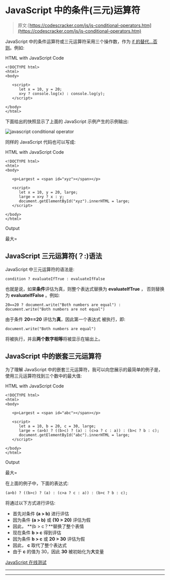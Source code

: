 # JavaScript 中的条件(三元)运算符

> 原文:[https://codescracker.com/js/js-conditional-operators.htm](https://codescracker.com/js/js-conditional-operators.htm)

JavaScript 中的条件运算符或三元运算符采用三个操作数，作为 [if 的替代...否则](/js/js-if-else-statement.htm)。例如:

HTML with JavaScript Code

```
<!DOCTYPE html>
<html>
<body>

   <script>
      let x = 10, y = 20;
      x>y ? console.log(x) : console.log(y);
   </script>

</body>
</html>
```

下面给出的快照显示了上面的 JavaScript 示例产生的示例输出:

![javascript conditional operator](../Images/27d425008648701ea50fbd7122ace5d2.png)

同样的 JavaScript 代码也可以写成:

HTML with JavaScript Code

```
<!DOCTYPE html>
<html>
<body>

   <p>Largest = <span id="xyz"></span></p>

   <script>
      let x = 10, y = 20, large;
      large = x>y ? x : y;
      document.getElementById("xyz").innerHTML = large;
   </script>

</body>
</html>
```

Output

最大=

## JavaScript 三元运算符(？:)语法

JavaScript 中三元运算符的语法是:

```
condition ? evaluateIfTrue : evaluateIfFalse
```

也就是说，如果**条件**评估为真，则整个表达式替换为 **evaluateIfTrue** ， 否则替换为 **evaluateIfFalse** 。例如:

```
20==20 ? document.write("Both numbers are equal") : document.write("Both numbers are not equal")
```

由于条件 **20==20** 评估为**真**，因此第一个表达式 被执行，即:

```
document.write("Both numbers are equal")
```

将被执行，并且**两个数字相等**将被显示在输出上。

## JavaScript 中的嵌套三元运算符

为了理解 JavaScript 中的嵌套三元运算符，我可以向您展示的最简单的例子是，使用三元运算符找到三个数中的最大值:

HTML with JavaScript Code

```
<!DOCTYPE html>
<html>
<body>

   <p>Largest = <span id="abc"></span></p>

   <script>
      let a = 10, b = 20, c = 30, large;
      large = (a>b) ? ((b>c) ? (a) : (c>a ? c : a)) : (b>c ? b : c);
      document.getElementById("abc").innerHTML = large;
   </script>

</body>
</html>
```

Output

最大=

在上面的例子中，下面的表达式:

```
(a>b) ? ((b>c) ? (a) : (c>a ? c : a)) : (b>c ? b : c);
```

将通过以下方式进行评估:

*   首先对条件 **(a > b)** 进行评估
*   因为条件 **(a > b)** 或 **(10 > 20)** 评估为假
*   因此， **(b > c？**替换了整个表情
*   现在条件 **b > c** 得到评估
*   因为条件 **b > c** 或 **20 > 30** 评估为假
*   因此， **c** 取代了整个表达式
*   由于 **c** 的值为 30，因此 **30** 被初始化为**大**变量

[JavaScript 在线测试](/exam/showtest.php?subid=6)

* * *

* * *